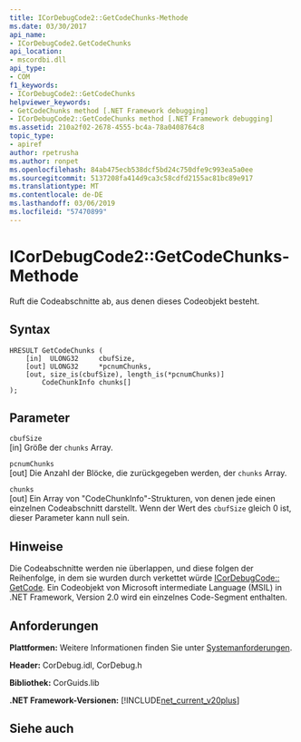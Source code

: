 ```yaml
---
title: ICorDebugCode2::GetCodeChunks-Methode
ms.date: 03/30/2017
api_name:
- ICorDebugCode2.GetCodeChunks
api_location:
- mscordbi.dll
api_type:
- COM
f1_keywords:
- ICorDebugCode2::GetCodeChunks
helpviewer_keywords:
- GetCodeChunks method [.NET Framework debugging]
- ICorDebugCode2::GetCodeChunks method [.NET Framework debugging]
ms.assetid: 210a2f02-2678-4555-bc4a-78a0408764c8
topic_type:
- apiref
author: rpetrusha
ms.author: ronpet
ms.openlocfilehash: 84ab475ecb538dcf5bd24c750dfe9c993ea5a0ee
ms.sourcegitcommit: 5137208fa414d9ca3c58cdfd2155ac81bc89e917
ms.translationtype: MT
ms.contentlocale: de-DE
ms.lasthandoff: 03/06/2019
ms.locfileid: "57470899"
---
```

# <a name="icordebugcode2getcodechunks-method"></a>ICorDebugCode2::GetCodeChunks-Methode
Ruft die Codeabschnitte ab, aus denen dieses Codeobjekt besteht.  
  
## <a name="syntax"></a>Syntax  
  
```  
HRESULT GetCodeChunks (  
    [in]  ULONG32     cbufSize,  
    [out] ULONG32     *pcnumChunks,  
    [out, size_is(cbufSize), length_is(*pcnumChunks)]   
        CodeChunkInfo chunks[]  
);  
```  
  
## <a name="parameters"></a>Parameter  
 `cbufSize`  
 [in] Größe der `chunks` Array.  
  
 `pcnumChunks`  
 [out] Die Anzahl der Blöcke, die zurückgegeben werden, der `chunks` Array.  
  
 `chunks`  
 [out] Ein Array von "CodeChunkInfo"-Strukturen, von denen jede einen einzelnen Codeabschnitt darstellt. Wenn der Wert des `cbufSize` gleich 0 ist, dieser Parameter kann null sein.  
  
## <a name="remarks"></a>Hinweise  
 Die Codeabschnitte werden nie überlappen, und diese folgen der Reihenfolge, in dem sie wurden durch verkettet würde [ICorDebugCode:: GetCode](../../../../docs/framework/unmanaged-api/debugging/icordebugcode-getcode-method.md). Ein Codeobjekt von Microsoft intermediate Language (MSIL) in .NET Framework, Version 2.0 wird ein einzelnes Code-Segment enthalten.  
  
## <a name="requirements"></a>Anforderungen  
 **Plattformen:** Weitere Informationen finden Sie unter [Systemanforderungen](../../../../docs/framework/get-started/system-requirements.md).  
  
 **Header:** CorDebug.idl, CorDebug.h  
  
 **Bibliothek:** CorGuids.lib  
  
 **.NET Framework-Versionen:** [!INCLUDE[net_current_v20plus](../../../../includes/net-current-v20plus-md.md)]  
  
## <a name="see-also"></a>Siehe auch

